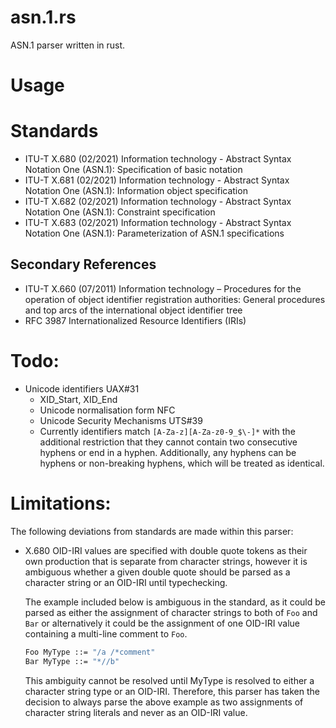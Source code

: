 # asn.1.rs

ASN.1 parser written in rust.

# Usage


# Standards
- ITU-T X.680 (02/2021) Information technology - Abstract Syntax Notation One (ASN.1): Specification of basic notation
- ITU-T X.681 (02/2021) Information technology - Abstract Syntax Notation One (ASN.1): Information object
specification
- ITU-T X.682 (02/2021) Information technology - Abstract Syntax Notation One (ASN.1): Constraint specification
- ITU-T X.683 (02/2021) Information technology - Abstract Syntax Notation One (ASN.1): Parameterization of ASN.1 specifications

## Secondary References
- ITU-T X.660 (07/2011) Information technology – Procedures for the operation of object identifier registration authorities: General procedures and top arcs of the international object identifier tree
- RFC 3987 Internationalized Resource Identifiers (IRIs)

# Todo:
- Unicode identifiers UAX#31
    - XID_Start, XID_End
    - Unicode normalisation form NFC
    - Unicode Security Mechanisms UTS#39
    - Currently identifiers match `[A-Za-z][A-Za-z0-9_$\-]*` with the additional restriction that they cannot contain two consecutive hyphens or end in a hyphen.  Additionally, any hyphens can be hyphens or non-breaking hyphens, which will be treated as identical.

# Limitations:
The following deviations from standards are made within this parser:
- X.680 OID-IRI values are specified with double quote tokens as their own production that is separate from character strings, however it is ambiguous whether a given double quote should be parsed as a character string or an OID-IRI until typechecking.

    The example included below is ambiguous in the standard, as it could be parsed as either the assignment of character strings to both of `Foo` and `Bar` or alternatively it could be the assignment of one OID-IRI value containing a multi-line comment to `Foo`.
    ```asn1
    Foo MyType ::= "/a /*comment"
    Bar MyType ::= "*//b"
    ```
    This ambiguity cannot be resolved until MyType is resolved to either a character string type or an OID-IRI.
    Therefore, this parser has taken the decision to always parse the above example as two assignments of character string literals and never as an OID-IRI value.